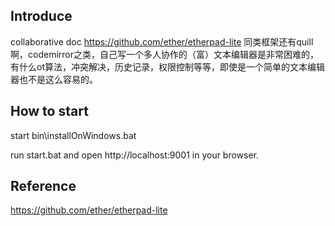 Introduce
---------
collaborative doc https://github.com/ether/etherpad-lite
同类框架还有quill啊，codemirror之类，自己写一个多人协作的（富）文本编辑器是非常困难的，有什么ot算法，冲突解决，历史记录，权限控制等等，即使是一个简单的文本编辑器也不是这么容易的。

How to start
------------

start bin\installOnWindows.bat

run start.bat and open http://localhost:9001 in your browser.

Reference
---------
https://github.com/ether/etherpad-lite



